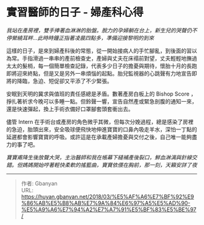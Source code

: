 # 實習醫師的日子 - 婦產科心得



*我站在產房裡，雙手捧著血淋淋的胎盤。脫力的孕婦躺在台上，新生兒的哭聲仍不停縈繞耳畔...此時時鐘正指著凌晨四點多，準備迎接黎明的到來*

這樣的日子，是來到婦產科後的常態，從一開始接病人的手忙腳亂，到後面的習以為常。手指滑過一串串的產前檢查史，產婦與丈夫在床禢前對望，丈夫輕輕地撫過太太的髮梢，每一個簡單檢查記錄，代表多少日子的擔憂與期待，懷胎十月的長跑即將迎來終點，但是又是另外一串煩惱的起點。胎兒監視器的心跳聲有力地宣告即將的降臨，急迫、短促卻又平添了不少緊張。

安眠到天明的冀求與值班的責任感總是矛盾。數著產房白板上的 Bishop Score ，掙扎著祈求今晚可以多睡一點。但鈴聲一響，宣告自然產或緊急剖腹的通知一來，還是快速彈起，換上手術衣備好口罩腳套頭套衝出去。

儘管 Intern 在手術台或產房的角色微乎其微，但每次分娩過程，總是感染了房裡的急迫，胎頭出來，安全吸球便飛快地伸進寶寶的口鼻內吸走羊水，深怕一丁點的延遲都會影響寶寶的呼吸。或許這是在承載產婦擔憂與交付之後，自己唯一能夠盡力的事了吧。

*寶寶甫降生後放聲大哭，主治醫師和我在帳幕下縫補產後裂口，鮮血淋漓與針線交錯。但媽媽開始哼著輕快柔軟的搖籃曲，寶寶依偎在胸前，那一刻，天籟安詳了夜*



---

> 作者: Gbanyan  
> URL: https://huyan.gbanyan.net/2018/03/%E5%AF%A6%E7%BF%92%E9%86%AB%E5%B8%AB%E7%9A%84%E6%97%A5%E5%AD%90-%E5%A9%A6%E7%94%A2%E7%A7%91%E5%BF%83%E5%BE%97/  

